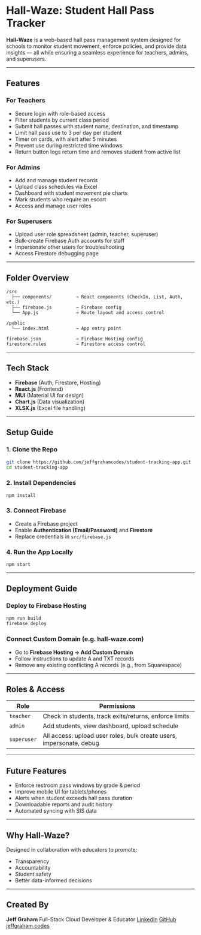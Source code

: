 # Hall-Waze: Student Hall Pass Tracker

**Hall-Waze** is a web-based hall pass management system designed for schools to monitor student movement, enforce policies, and provide data insights — all while ensuring a seamless experience for teachers, admins, and superusers.

---

## Features

### For Teachers

- Secure login with role-based access
- Filter students by current class period
- Submit hall passes with student name, destination, and timestamp
- Limit hall pass use to 3 per day per student
- Timer on cards, with alert after 5 minutes
- Prevent use during restricted time windows
- Return button logs return time and removes student from active list

### For Admins

- Add and manage student records
- Upload class schedules via Excel
- Dashboard with student movement pie charts
- Mark students who require an escort
- Access and manage user roles

### For Superusers

- Upload user role spreadsheet (admin, teacher, superuser)
- Bulk-create Firebase Auth accounts for staff
- Impersonate other users for troubleshooting
- Access Firestore debugging page

---

## Folder Overview

```
/src
  ├── components/         → React components (CheckIn, List, Auth, etc.)
  ├── firebase.js         → Firebase config
  └── App.js              → Route layout and access control

/public
  └── index.html          → App entry point

firebase.json             → Firebase Hosting config
firestore.rules           → Firestore access control
```

---

## Tech Stack

- **Firebase** (Auth, Firestore, Hosting)
- **React.js** (Frontend)
- **MUI** (Material UI for design)
- **Chart.js** (Data visualization)
- **XLSX.js** (Excel file handling)

---

## Setup Guide

### 1. Clone the Repo

```bash
git clone https://github.com/jeffgrahamcodes/student-tracking-app.git
cd student-tracking-app
```

### 2. Install Dependencies

```bash
npm install
```

### 3. Connect Firebase

- Create a Firebase project
- Enable **Authentication (Email/Password)** and **Firestore**
- Replace credentials in `src/firebase.js`

### 4. Run the App Locally

```bash
npm start
```

---

## Deployment Guide

### Deploy to Firebase Hosting

```bash
npm run build
firebase deploy
```

### Connect Custom Domain (e.g. hall-waze.com)

- Go to **Firebase Hosting → Add Custom Domain**
- Follow instructions to update A and TXT records
- Remove any existing conflicting A records (e.g., from Squarespace)

---

## Roles & Access

| Role        | Permissions                                                          |
| ----------- | -------------------------------------------------------------------- |
| `teacher`   | Check in students, track exits/returns, enforce limits               |
| `admin`     | Add students, view dashboard, upload schedule                        |
| `superuser` | All access: upload user roles, bulk create users, impersonate, debug |

---

## Future Features

- Enforce restroom pass windows by grade & period
- Improve mobile UI for tablets/phones
- Alerts when student exceeds hall pass duration
- Downloadable reports and audit history
- Automated syncing with SIS data

---

## Why Hall-Waze?

Designed in collaboration with educators to promote:

- Transparency
- Accountability
- Student safety
- Better data-informed decisions

---

## Created By

**Jeff Graham**
Full-Stack Cloud Developer & Educator
[LinkedIn](https://linkedin.com/in/jeffgrahamcodes)
[GitHub](https://github.com/jeffgrahamcodes)
[jeffgraham.codes](https://jeffgraham.codes)
